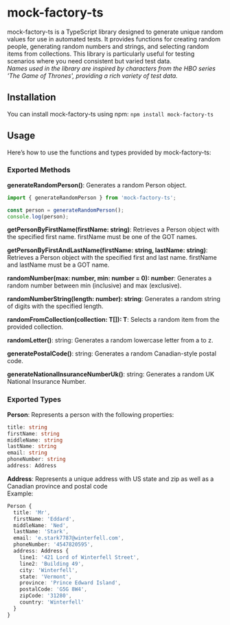 # mock-factory-ts
mock-factory-ts is a TypeScript library designed to generate unique random values for use in automated tests. It provides functions for creating random people, generating random numbers and strings, and selecting random items from collections. This library is particularly useful for testing scenarios where you need consistent but varied test data.  
*Names used in the library are inspired by characters from the HBO series 'The Game of Thrones', providing a rich variety of test data.*

## Installation
You can install mock-factory-ts using npm:
`npm install mock-factory-ts`

## Usage
Here’s how to use the functions and types provided by mock-factory-ts:

### Exported Methods
**generateRandomPerson()**: Generates a random Person object.

```typescript
import { generateRandomPerson } from 'mock-factory-ts';

const person = generateRandomPerson();
console.log(person);
```

**getPersonByFirstName(firstName: string)**: Retrieves a Person object with the specified first name. firstName must be one of the GOT names.

**getPersonByFirstAndLastName(firstName: string, lastName: string)**: Retrieves a Person object with the specified first and last name. firstName and lastName must be a GOT name.

**randomNumber(max: number, min: number = 0): number**: Generates a random number between min (inclusive) and max (exclusive).

**randomNumberString(length: number): string**: Generates a random string of digits with the specified length.

**randomFromCollection<T>(collection: T[]): T**: Selects a random item from the provided collection.

**randomLetter()**: string: Generates a random lowercase letter from a to z.

**generatePostalCode()**: string: Generates a random Canadian-style postal code.

**generateNationalInsuranceNumberUk()**: string: Generates a random UK National Insurance Number.

### Exported Types
**Person**: Represents a person with the following properties:
```typescript
title: string
firstName: string
middleName: string
lastName: string
email: string
phoneNumber: string
address: Address
```
**Address**: Represents a unique address with US state and zip as well as a Canadian province and postal code   
Example:
```typescript
Person {
  title: 'Mr',
  firstName: 'Eddard',
  middleName: 'Ned',
  lastName: 'Stark',
  email: 'e.stark7787@winterfell.com',
  phoneNumber: '4547820595',
  address: Address {
    line1: '421 Lord of Winterfell Street',
    line2: 'Building 49',
    city: 'Winterfell',
    state: 'Vermont',
    province: 'Prince Edward Island',
    postalCode: 'G5G 8W4',
    zipCode: '31280',
    country: 'Winterfell'
  }
}
```
